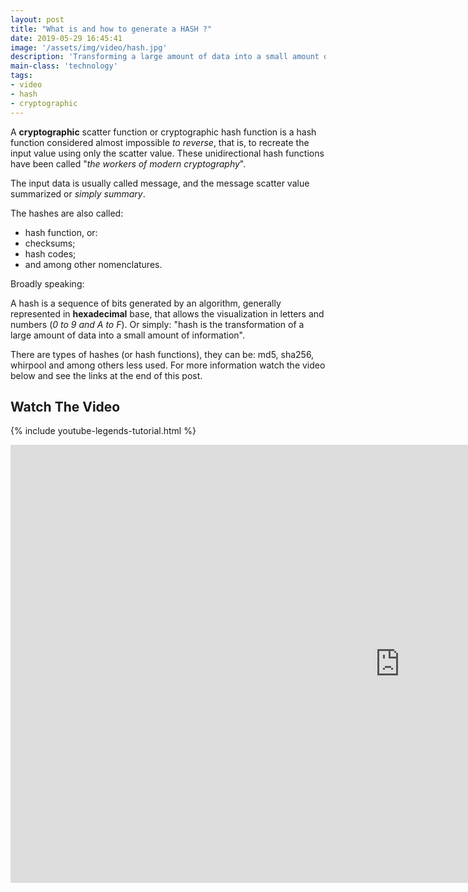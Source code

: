```yaml
---
layout: post
title: "What is and how to generate a HASH ?"
date: 2019-05-29 16:45:41
image: '/assets/img/video/hash.jpg'
description: 'Transforming a large amount of data into a small amount of information.'
main-class: 'technology'
tags:
- video
- hash
- cryptographic
---
```


A **cryptographic** scatter function or cryptographic hash function is a hash function considered almost impossible *to reverse*, that is, to recreate the input value using only the scatter value. These unidirectional hash functions have been called "*the workers of modern cryptography*".

The input data is usually called message, and the message scatter value summarized or *simply summary*.

The hashes are also called:

+ hash function, or:
+ checksums;
+ hash codes;
+ and among other nomenclatures.

Broadly speaking:

A hash is a sequence of bits generated by an algorithm, generally represented in **hexadecimal** base, that allows the visualization in letters and numbers (*0 to 9 and A to F*). Or simply: "hash is the transformation of a large amount of data into a small amount of information".

There are types of hashes (or hash functions), they can be: md5, sha256, whirpool and among others less used. For more information watch the video below and see the links at the end of this post.

## Watch The Video
{% include youtube-legends-tutorial.html %}

<iframe width="1246" height="701" src="https://www.youtube.com/embed/Rwyf04a1tAc" frameborder="0" allow="accelerometer; autoplay; encrypted-media; gyroscope; picture-in-picture" allowfullscreen></iframe>
